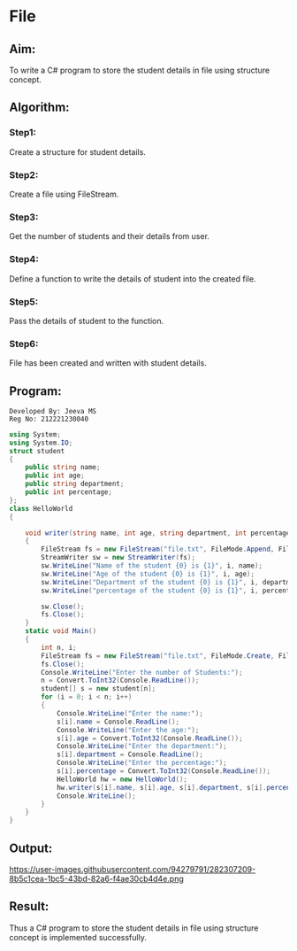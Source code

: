  <h1>File</h1> 

## Aim:
To write a C# program to store the student details in file using structure concept.

## Algorithm:
### Step1:
Create a structure for student details.
### Step2:
Create a file using FileStream.
### Step3:
Get the number of students and their details from user.
### Step4:
Define a function to write the details of student into the created file.
### Step5:
Pass the details of student to the function.
### Step6:
File has been created and written with student details.

## Program:

```
Developed By: Jeeva MS
Reg No: 212221230040
```
```c#
using System;
using System.IO;
struct student
{
    public string name;
    public int age;
    public string department;
    public int percentage;
};
class HelloWorld
{

    void writer(string name, int age, string department, int percentage, int i)
    {
        FileStream fs = new FileStream("file.txt", FileMode.Append, FileAccess.Write);
        StreamWriter sw = new StreamWriter(fs);
        sw.WriteLine("Name of the student {0} is {1}", i, name);
        sw.WriteLine("Age of the student {0} is {1}", i, age);
        sw.WriteLine("Department of the student {0} is {1}", i, department);
        sw.WriteLine("percentage of the student {0} is {1}", i, percentage);

        sw.Close();
        fs.Close();
    }
    static void Main()
    {
        int n, i;
        FileStream fs = new FileStream("file.txt", FileMode.Create, FileAccess.Write);
        fs.Close();
        Console.WriteLine("Enter the number of Students:");
        n = Convert.ToInt32(Console.ReadLine());
        student[] s = new student[n];
        for (i = 0; i < n; i++)
        {
            Console.WriteLine("Enter the name:");
            s[i].name = Console.ReadLine();
            Console.WriteLine("Enter the age:");
            s[i].age = Convert.ToInt32(Console.ReadLine());
            Console.WriteLine("Enter the department:");
            s[i].department = Console.ReadLine();
            Console.WriteLine("Enter the percentage:");
            s[i].percentage = Convert.ToInt32(Console.ReadLine());
            HelloWorld hw = new HelloWorld();
            hw.writer(s[i].name, s[i].age, s[i].department, s[i].percentage, i + 1);
            Console.WriteLine();
        }
    }
}
```
## Output:
https://user-images.githubusercontent.com/94279791/282307209-8b5c1cea-1bc5-43bd-82a6-f4ae30cb4d4e.png

## Result:
Thus a C# program to store the student details in file using structure concept is implemented successfully.
